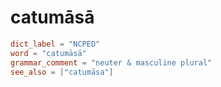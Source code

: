 # catumāsā

``` toml
dict_label = "NCPED"
word = "catumāsā"
grammar_comment = "neuter & masculine plural"
see_also = ["catumāsa"]
```

